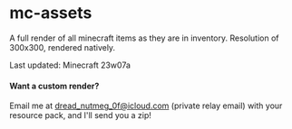 # mc-assets
A full render of all minecraft items as they are in inventory. Resolution of 300x300, rendered natively.

Last updated: Minecraft 23w07a

#### Want a custom render?
Email me at dread_nutmeg_0f@icloud.com (private relay email) with your resource pack, and I'll send you a zip!